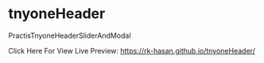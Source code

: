 # tnyoneHeader
PractisTnyoneHeaderSliderAndModal

Click Here For View Live Preview: https://rk-hasan.github.io/tnyoneHeader/
